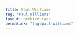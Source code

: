 ```yaml
---
title: Paul Williams
tag: "Paul Williams"
layout: archive-tags
permalink: "tag/paul-williams"
---
```

